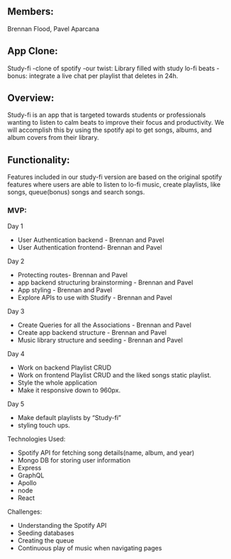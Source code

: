 ## Members:

Brennan Flood, Pavel Aparcana

## App Clone:
Study-fi
-clone of spotify
-our twist: Library filled with study lo-fi beats
-bonus: integrate a live chat per playlist that deletes in 24h.


## Overview:
Study-fi is an app that is targeted towards students or professionals wanting to listen to calm beats to improve their focus and productivity. We will accomplish this by using the spotify api to get songs, albums, and album covers from their library.

## Functionality:
Features included in our study-fi version are based on the original spotify features where users are able to listen to lo-fi music, create playlists, like songs, queue(bonus) songs and search songs.

### MVP:

Day 1
- User Authentication backend - Brennan and Pavel
- User Authentication frontend- Brennan and Pavel

Day 2
- Protecting routes- Brennan and Pavel
- app backend structuring brainstorming - Brennan and Pavel
- App styling - Brennan and Pavel
- Explore APIs to use with Studify - Brennan and Pavel

Day 3
- Create Queries for all the Associations - Brennan and Pavel
- Create app backend structure - Brennan and Pavel
- Music library structure and seeding - Brennan and Pavel

Day 4
- Work on backend Playlist CRUD
- Work on frontend Playlist CRUD and the liked songs static playlist.
- Style the whole application
- Make it responsive down to 960px.

Day 5
- Make default playlists by “Study-fi”
- styling touch ups.
 
Technologies Used:
- Spotify API for fetching song details(name, album, and year)
- Mongo DB for storing user information
- Express
- GraphQL
- Apollo
- node
- React

Challenges:
- Understanding the Spotify API
- Seeding databases
- Creating the queue
- Continuous play of music when navigating pages
